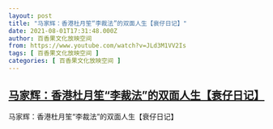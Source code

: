 ```yaml
---
layout: post
title: "马家辉：香港杜月笙“李裁法”的双面人生【衰仔日记】"
date: 2021-08-01T17:31:48.000Z
author: 百香果文化放映空间
from: https://www.youtube.com/watch?v=JLd3M1VV2Is
tags: [ 百香果文化放映空间 ]
categories: [ 百香果文化放映空间 ]
---
```

<!--1627839108000-->
[马家辉：香港杜月笙“李裁法”的双面人生【衰仔日记】](https://www.youtube.com/watch?v=JLd3M1VV2Is)
------

<div>
马家辉：香港杜月笙“李裁法”的双面人生【衰仔日记】
</div>
